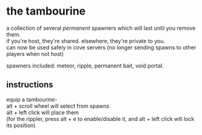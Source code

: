 # the tambourine
a collection of several *permanent* spawners which will last until you remove them.  
if you're host, they're shared. elsewhere, they're private to you.  
can now be used safely in cove servers (no longer sending spawns to other players when not host)  

  
spawners included: meteor, ripple, permanent bait, void portal.
## instructions
equip a tambourine-  
alt + scroll wheel will select from spawns  
alt + left click will place them  
(for the rippler, press alt + e to enable/disable it, and alt + left click will lock its position)
